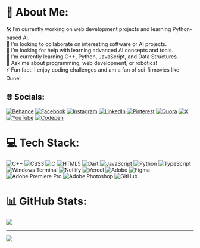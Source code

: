 # 💫 About Me:
🛠️ I’m currently working on web development projects and learning Python-based AI.<br>🤝 I’m looking to collaborate on interesting software or AI projects.<br>🙏 I’m looking for help with learning advanced AI concepts and tools.<br>🌱 I’m currently learning C++, Python, JavaScript, and Data Structures.<br>💬 Ask me about programming, web development, or robotics!<br>⚡ Fun fact: I enjoy coding challenges and am a fan of sci-fi movies like Dune!


## 🌐 Socials:
[![Behance](https://img.shields.io/badge/Behance-1769ff?logo=behance&logoColor=white)](https://behance.net/armanhossen41) [![Facebook](https://img.shields.io/badge/Facebook-%231877F2.svg?logo=Facebook&logoColor=white)](https://facebook.com/i.am.ahrn) [![Instagram](https://img.shields.io/badge/Instagram-%23E4405F.svg?logo=Instagram&logoColor=white)](https://instagram.com/i.am.ahrn) [![LinkedIn](https://img.shields.io/badge/LinkedIn-%230077B5.svg?logo=linkedin&logoColor=white)](https://linkedin.com/in/armanhossen-dev) [![Pinterest](https://img.shields.io/badge/Pinterest-%23E60023.svg?logo=Pinterest&logoColor=white)](https://pinterest.com/armanhossen_dev) [![Quora](https://img.shields.io/badge/Quora-%23B92B27.svg?logo=Quora&logoColor=white)](https://quora.com/profile/Arman-Hossen-189) [![X](https://img.shields.io/badge/X-black.svg?logo=X&logoColor=white)](https://x.com/i_am_ahrn) [![YouTube](https://img.shields.io/badge/YouTube-%23FF0000.svg?logo=YouTube&logoColor=white)](https://youtube.com/@ArmanHossenOfficial) [![Codepen](https://img.shields.io/badge/Codepen-000000?style=for-the-badge&logo=codepen&logoColor=white)](https://codepen.io/Arman-Hossen-Ripon) 

# 💻 Tech Stack:
![C++](https://img.shields.io/badge/c++-%2300599C.svg?style=for-the-badge&logo=c%2B%2B&logoColor=white) ![CSS3](https://img.shields.io/badge/css3-%231572B6.svg?style=for-the-badge&logo=css3&logoColor=white) ![C](https://img.shields.io/badge/c-%2300599C.svg?style=for-the-badge&logo=c&logoColor=white) ![HTML5](https://img.shields.io/badge/html5-%23E34F26.svg?style=for-the-badge&logo=html5&logoColor=white) ![Dart](https://img.shields.io/badge/dart-%230175C2.svg?style=for-the-badge&logo=dart&logoColor=white) ![JavaScript](https://img.shields.io/badge/javascript-%23323330.svg?style=for-the-badge&logo=javascript&logoColor=%23F7DF1E) ![Python](https://img.shields.io/badge/python-3670A0?style=for-the-badge&logo=python&logoColor=ffdd54) ![TypeScript](https://img.shields.io/badge/typescript-%23007ACC.svg?style=for-the-badge&logo=typescript&logoColor=white) ![Windows Terminal](https://img.shields.io/badge/Windows%20Terminal-%234D4D4D.svg?style=for-the-badge&logo=windows-terminal&logoColor=white) ![Netlify](https://img.shields.io/badge/netlify-%23000000.svg?style=for-the-badge&logo=netlify&logoColor=#00C7B7) ![Vercel](https://img.shields.io/badge/vercel-%23000000.svg?style=for-the-badge&logo=vercel&logoColor=white) ![Adobe](https://img.shields.io/badge/adobe-%23FF0000.svg?style=for-the-badge&logo=adobe&logoColor=white) ![Figma](https://img.shields.io/badge/figma-%23F24E1E.svg?style=for-the-badge&logo=figma&logoColor=white) ![Adobe Premiere Pro](https://img.shields.io/badge/Adobe%20Premiere%20Pro-9999FF.svg?style=for-the-badge&logo=Adobe%20Premiere%20Pro&logoColor=white) ![Adobe Photoshop](https://img.shields.io/badge/adobe%20photoshop-%2331A8FF.svg?style=for-the-badge&logo=adobe%20photoshop&logoColor=white) ![GitHub](https://img.shields.io/badge/github-%23121011.svg?style=for-the-badge&logo=github&logoColor=white)
# 📊 GitHub Stats:
![](https://github-readme-stats.vercel.app/api/top-langs/?username=armanhossen-dev&theme=dark&hide_border=false&include_all_commits=true&count_private=true&layout=compact)

---
[![](https://visitcount.itsvg.in/api?id=armanhossen-dev&icon=4&color=1)](https://visitcount.itsvg.in)

<!-- Proudly created with GPRM ( https://gprm.itsvg.in ) -->
